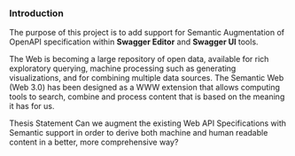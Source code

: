 ### Introduction

The purpose of this project is to add support for Semantic Augmentation of OpenAPI specification within **Swagger Editor** and **Swagger UI** tools.

The Web is becoming a large repository of open data, available for rich exploratory querying, machine processing such as generating visualizations, and for combining multiple data sources. The Semantic Web (Web 3.0) has been designed as a WWW extension that allows computing tools to search, combine and process content that is based on the meaning it has for us.

Thesis Statement Can we augment the existing Web API Specifications with Semantic support in order to derive both machine and human readable content in a better, more
comprehensive way?

### 
